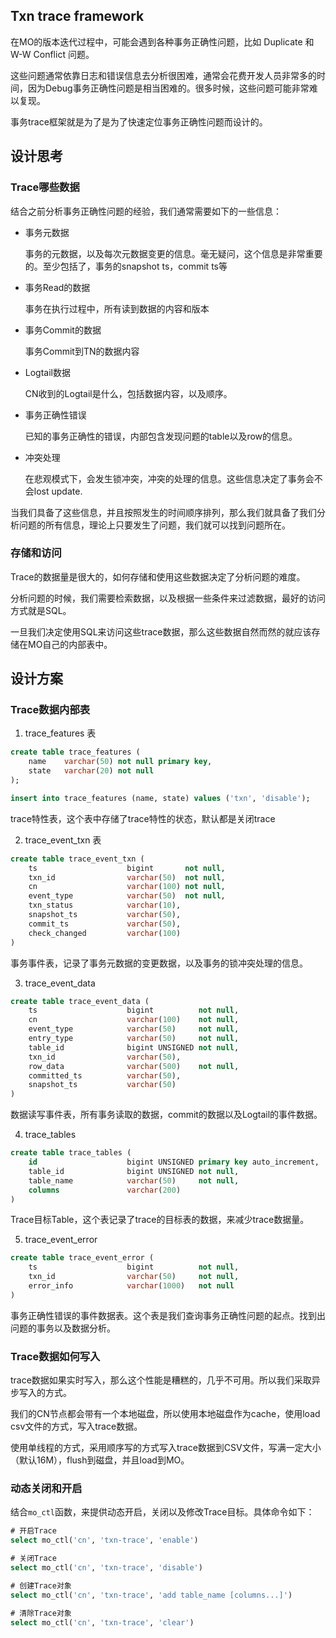 ## Txn trace framework
在MO的版本迭代过程中，可能会遇到各种事务正确性问题，比如 Duplicate 和 W-W Conflict 问题。

这些问题通常依靠日志和错误信息去分析很困难，通常会花费开发人员非常多的时间，因为Debug事务正确性问题是相当困难的。很多时候，这些问题可能非常难以复现。

事务trace框架就是为了是为了快速定位事务正确性问题而设计的。


## 设计思考
### Trace哪些数据
结合之前分析事务正确性问题的经验，我们通常需要如下的一些信息：

* 事务元数据

  事务的元数据，以及每次元数据变更的信息。毫无疑问，这个信息是非常重要的。至少包括了，事务的snapshot ts，commit ts等

* 事务Read的数据
  
  事务在执行过程中，所有读到数据的内容和版本

* 事务Commit的数据

  事务Commit到TN的数据内容

* Logtail数据
 
  CN收到的Logtail是什么，包括数据内容，以及顺序。

* 事务正确性错误
  
  已知的事务正确性的错误，内部包含发现问题的table以及row的信息。

* 冲突处理
  
  在悲观模式下，会发生锁冲突，冲突的处理的信息。这些信息决定了事务会不会lost update.

当我们具备了这些信息，并且按照发生的时间顺序排列，那么我们就具备了我们分析问题的所有信息，理论上只要发生了问题，我们就可以找到问题所在。

### 存储和访问
Trace的数据量是很大的，如何存储和使用这些数据决定了分析问题的难度。

分析问题的时候，我们需要检索数据，以及根据一些条件来过滤数据，最好的访问方式就是SQL。

一旦我们决定使用SQL来访问这些trace数据，那么这些数据自然而然的就应该存储在MO自己的内部表中。

## 设计方案

### Trace数据内部表

1. trace_features 表
```sql
create table trace_features (
    name    varchar(50) not null primary key,
    state   varchar(20) not null
);

insert into trace_features (name, state) values ('txn', 'disable');
```

trace特性表，这个表中存储了trace特性的状态，默认都是关闭trace

2. trace_event_txn 表
```sql
create table trace_event_txn (
    ts 			          bigint       not null,
    txn_id                varchar(50)  not null,
    cn                    varchar(100) not null,
    event_type            varchar(50)  not null,
    txn_status			  varchar(10),
    snapshot_ts           varchar(50),
    commit_ts             varchar(50),
    check_changed		  varchar(100)
)
```

事务事件表，记录了事务元数据的变更数据，以及事务的锁冲突处理的信息。

3. trace_event_data
```sql
create table trace_event_data (
    ts 			          bigint          not null,
    cn                    varchar(100)    not null,
    event_type            varchar(50)     not null,
    entry_type			  varchar(50)     not null,
    table_id 	          bigint UNSIGNED not null,
    txn_id                varchar(50),
    row_data              varchar(500)    not null, 
    committed_ts          varchar(50),
    snapshot_ts           varchar(50)
)
```

数据读写事件表，所有事务读取的数据，commit的数据以及Logtail的事件数据。

4. trace_tables
```sql
create table trace_tables (
    id                    bigint UNSIGNED primary key auto_increment,
    table_id			  bigint UNSIGNED not null,
    table_name            varchar(50)     not null,
    columns               varchar(200)
)
```

Trace目标Table，这个表记录了trace的目标表的数据，来减少trace数据量。

5. trace_event_error
```sql
create table trace_event_error (
    ts 			          bigint          not null,
    txn_id                varchar(50)     not null,
    error_info            varchar(1000)   not null
)
```

事务正确性错误的事件数据表。这个表是我们查询事务正确性问题的起点。找到出问题的事务以及数据分析。


### Trace数据如何写入
trace数据如果实时写入，那么这个性能是糟糕的，几乎不可用。所以我们采取异步写入的方式。

我们的CN节点都会带有一个本地磁盘，所以使用本地磁盘作为cache，使用load csv文件的方式，写入trace数据。

使用单线程的方式，采用顺序写的方式写入trace数据到CSV文件，写满一定大小（默认16M），flush到磁盘，并且load到MO。

### 动态关闭和开启
结合`mo_ctl`函数，来提供动态开启，关闭以及修改Trace目标。具体命令如下：
```sql
# 开启Trace
select mo_ctl('cn', 'txn-trace', 'enable')

# 关闭Trace
select mo_ctl('cn', 'txn-trace', 'disable')

# 创建Trace对象
select mo_ctl('cn', 'txn-trace', 'add table_name [columns...]')

# 清除Trace对象
select mo_ctl('cn', 'txn-trace', 'clear')
```